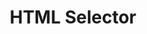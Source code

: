 ---
title: HTML Selector
direct_url: http://projects.calebevans.me/html-selector/
categories: tools
description: Create your HTML using CSS selectors
---